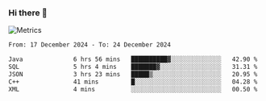 ### Hi there 👋

![Metrics](https://github.com/radoapx/radoapx/blob/main/github-metrics.svg)

<!--START_SECTION:waka-->

```txt
From: 17 December 2024 - To: 24 December 2024

Java              6 hrs 56 mins   ██████████▓░░░░░░░░░░░░░░   42.90 %
SQL               5 hrs 4 mins    ███████▓░░░░░░░░░░░░░░░░░   31.31 %
JSON              3 hrs 23 mins   █████▒░░░░░░░░░░░░░░░░░░░   20.95 %
C++               41 mins         █░░░░░░░░░░░░░░░░░░░░░░░░   04.28 %
XML               4 mins          ░░░░░░░░░░░░░░░░░░░░░░░░░   00.50 %
```

<!--END_SECTION:waka-->

<!--
**radoapx/radoapx** is a ✨ _special_ ✨ repository because its `README.md` (this file) appears on your GitHub profile.

Here are some ideas to get you started:

- 🔭 I’m currently working on ...
- 🌱 I’m currently learning ...
- 👯 I’m looking to collaborate on ...
- 🤔 I’m looking for help with ...
- 💬 Ask me about ...
- 📫 How to reach me: ...
- 😄 Pronouns: ...
- ⚡ Fun fact: ...
-->
